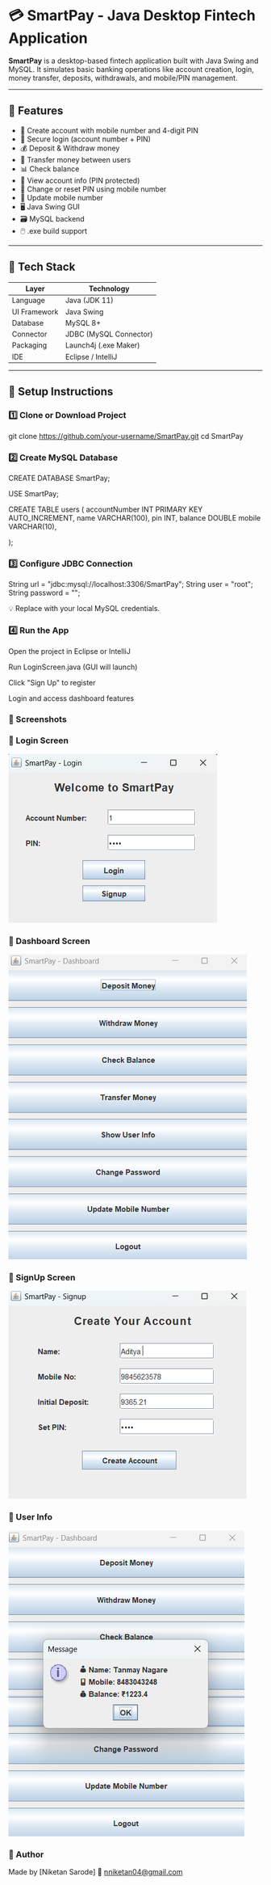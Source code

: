 # 💳 SmartPay - Java Desktop Fintech Application

**SmartPay** is a desktop-based fintech application built with Java Swing and MySQL. It simulates basic banking operations like account creation, login, money transfer, deposits, withdrawals, and mobile/PIN management.

---

## 🚀 Features

- 🧾 Create account with mobile number and 4-digit PIN
- 🔐 Secure login (account number + PIN)
- 💰 Deposit & Withdraw money
- 🔄 Transfer money between users
- 📊 Check balance
- 👤 View account info (PIN protected)
- 🔄 Change or reset PIN using mobile number
- 📱 Update mobile number
- 🖥️ Java Swing GUI
- 🗃️ MySQL backend
- 🖱️ .exe build support

---

## 🧱 Tech Stack

| Layer        | Technology             |
|--------------|------------------------|
| Language     | Java (JDK 11)          |
| UI Framework | Java Swing             |
| Database     | MySQL 8+               |
| Connector    | JDBC (MySQL Connector) |
| Packaging    | Launch4j (.exe Maker)  |
| IDE          | Eclipse / IntelliJ     |


---

## 🔧 Setup Instructions

### 1️⃣ Clone or Download Project

git clone https://github.com/your-username/SmartPay.git
cd SmartPay

### 2️⃣ Create MySQL Database

CREATE DATABASE SmartPay;

USE SmartPay;

CREATE TABLE users (
  accountNumber INT PRIMARY KEY AUTO_INCREMENT,
  name VARCHAR(100),
  pin INT,
  balance DOUBLE
  mobile VARCHAR(10),
  
);

### 3️⃣ Configure JDBC Connection

String url = "jdbc:mysql://localhost:3306/SmartPay";
String user = "root";
String password = "";


💡 Replace with your local MySQL credentials.

### 4️⃣ Run the App

Open the project in Eclipse or IntelliJ

Run LoginScreen.java (GUI will launch)

Click "Sign Up" to register

Login and access dashboard features

### 📸 Screenshots

### 🔐 Login Screen
![Login](Screenshots/loginscreen.png.png)

### 🧾 Dashboard Screen
![Dashboard](Screenshots/dashboard.png.png)

### 🔐 SignUp Screen
![SignUp](Screenshots/signupscreen.png.png)

### 🔐 User Info
![UserInfo](Screenshots/userinfo.png.png)

### 🙋 Author
Made by [Niketan Sarode]
📧 nniketan04@gmail.com



